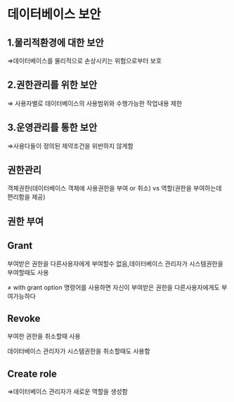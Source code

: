 # 데이터베이스 보안

## 1.물리적환경에 대한 보안

⇒데이터베이스를 물리적으로 손상시키는 위험으로부터 보호

## 2.권한관리를 위한 보안

⇒ 사용자별로 데이터베이스의 사용범위와 수행가능한 작업내용 제한

## 3.운영관리를 통한 보안

⇒사용다들이 정의된 제약조건을 위반하지 않게함

## 권한관리

객체권한(데이터베이스 객체에 사용권한을 부여 or  취소) vs 역할(권한을 부여하는데 편리함을 제공)

## 권한 부여

## Grant

부여받은 권한을 다른사용자에게 부여할수 없음,데이터베이스 관리자가 시스템권한을 부여할때도 사용

≠ with grant option 명령어를 사용하면 자신이 부여받은 권한을 다른사용자에게도 부여가능하다

## Revoke

부여한 권한을 취소할때 사용

데이터베이스 관리자가 시스템권한을 취소할때도 사용함

## Create role

⇒데이터베이스 관리자가 새로운 역할을 생성함
